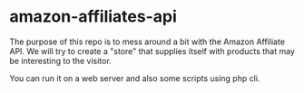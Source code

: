 # amazon-affiliates-api

The purpose of this repo is to mess around a bit with the Amazon Affiliate API. We will try to create a "store" that supplies itself with products that may be interesting to the visitor.

You can run it on a web server and also some scripts using php cli.